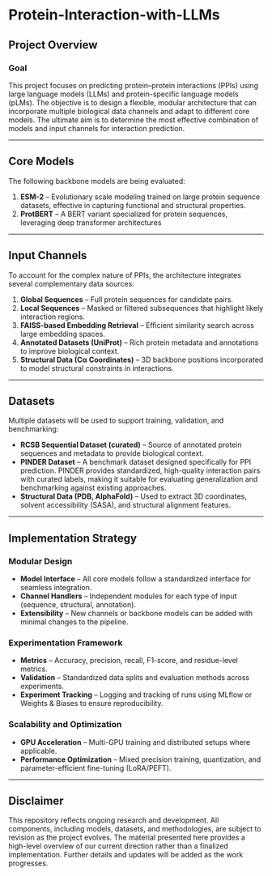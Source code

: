 # Protein-Interaction-with-LLMs

## Project Overview

### Goal
This project focuses on predicting protein–protein interactions (PPIs) using large language models (LLMs) and protein-specific language models (pLMs). The objective is to design a flexible, modular architecture that can incorporate multiple biological data channels and adapt to different core models. The ultimate aim is to determine the most effective combination of models and input channels for interaction prediction.

---

## Core Models
The following backbone models are being evaluated:

1. **ESM-2** – Evolutionary scale modeling trained on large protein sequence datasets, effective in capturing functional and structural properties.  
2. **ProtBERT** – A BERT variant specialized for protein sequences, leveraging deep transformer architectures
---

## Input Channels
To account for the complex nature of PPIs, the architecture integrates several complementary data sources:

1. **Global Sequences** – Full protein sequences for candidate pairs.  
2. **Local Sequences** – Masked or filtered subsequences that highlight likely interaction regions.  
3. **FAISS-based Embedding Retrieval** – Efficient similarity search across large embedding spaces.  
4. **Annotated Datasets (UniProt)** – Rich protein metadata and annotations to improve biological context.  
5. **Structural Data (Cα Coordinates)** – 3D backbone positions incorporated to model structural constraints in interactions.  

---

## Datasets
Multiple datasets will be used to support training, validation, and benchmarking:

- **RCSB Sequential Dataset (curated)** –  Source of annotated protein sequences and metadata to provide biological context.
- **PINDER Dataset** – A benchmark dataset designed specifically for PPI prediction. PINDER provides standardized, high-quality interaction pairs with curated labels, making it suitable for evaluating generalization and benchmarking against existing approaches.  
- **Structural Data (PDB, AlphaFold)** – Used to extract 3D coordinates, solvent accessibility (SASA), and structural alignment features.  

---

## Implementation Strategy

### Modular Design
- **Model Interface** – All core models follow a standardized interface for seamless integration.  
- **Channel Handlers** – Independent modules for each type of input (sequence, structural, annotation).  
- **Extensibility** – New channels or backbone models can be added with minimal changes to the pipeline.  

### Experimentation Framework
- **Metrics** – Accuracy, precision, recall, F1-score, and residue-level metrics.  
- **Validation** – Standardized data splits and evaluation methods across experiments.  
- **Experiment Tracking** – Logging and tracking of runs using MLflow or Weights & Biases to ensure reproducibility.  

### Scalability and Optimization
- **GPU Acceleration** – Multi-GPU training and distributed setups where applicable.  
- **Performance Optimization** – Mixed precision training, quantization, and parameter-efficient fine-tuning (LoRA/PEFT).  

---
## Disclaimer

This repository reflects ongoing research and development. All components, including models, datasets, and methodologies, are subject to revision as the project evolves. The material presented here provides a high-level overview of our current direction rather than a finalized implementation. Further details and updates will be added as the work progresses.
